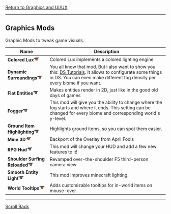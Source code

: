 [Return to Graphics and UI/UX](../graphics_and_uiux.md#Graphics-and-UI/UX)

----
## Graphics Mods

Graphic Mods to tweak game visuals.

| Name                                                                                                                               | Description                                                                                                                                                                                                                                                                                                                     |
| ---------------------------------------------------------------------------------------------------------------------------------- | ------------------------------------------------------------------------------------------------------------------------------------------------------------------------------------------------------------------------------------------------------------------------------------------------------------------------------- |
| **Colored Lux**[![](/images/curseforge.png)](https://www.curseforge.com/minecraft/mc-mods/colored-lux)                             | Colored Lux implements a colored lighting engine                                                                                                                                                                                                                                                                                |
| **Dynamic Surroundings**[![](/images/curseforge.png)](https://www.curseforge.com/minecraft/mc-mods/dynamic-surroundings)           | You all know that mod. But i also want to show you this: [DS Tutorials](https://github.com/OreCruncher/DynamicSurroundings/tree/93040490bef8591a99c25aa154098a97ab271edd/rtd/source/tutorials "DS Tutorials"). It allows to configurate some things in DS. You can even make different fog density per every biome if you want. |
| **Flat Entities**[![](/images/curseforge.png)](https://www.curseforge.com/minecraft/mc-mods/flat-entities)                         | Makes entities render in 2D, just like in the good old days of games                                                                                                                                                                                                                                                            |
| **Fogger**[![](/images/curseforge.png)](https://www.curseforge.com/minecraft/mc-mods/fogger)                                       | This mod will give you the ability to change where the fog starts and where it ends. This setting can be changed for every biome and corresponding world's y-level.                                                                                                                                                             |
| **Ground Item Highlighting**[![](/images/curseforge.png)](https://www.curseforge.com/minecraft/mc-mods/ground-item-highlighting)   | Highlights ground items, so you can spot them easier.                                                                                                                                                                                                                                                                           |
| **Mine 3D**[![](/images/curseforge.png)](https://www.curseforge.com/minecraft/mc-mods/mine-3d)                                     | Backport of the Overlay from April Fools                                                                                                                                                                                                                                                                                        |
| **RPG Hud**[![](/images/curseforge.png)](https://www.curseforge.com/minecraft/mc-mods/rpg-hud)                                     | This mod will change your HUD and add a few new features to it!                                                                                                                                                                                                                                                                 |
| **Shoulder Surfing Reloaded**[![](/images/curseforge.png)](https://www.curseforge.com/minecraft/mc-mods/shoulder-surfing-reloaded) | Revamped over-the-shoulder F5 third-person camera view                                                                                                                                                                                                                                                                          |
| **Smooth Entity Light**[![](/images/curseforge.png)](https://curseforge.com/minecraft/mc-mods/smooth-entity-light)                 | This mod improves minecraft lighting.                                                                                                                                                                                                                                                                                           |
| **World Tooltips**[![](/images/curseforge.png)](https://www.curseforge.com/minecraft/mc-mods/world-tooltips)                       | Adds customizable tooltips for in-world items on mouse-over                                                                                                                                                                                                                                                                     |

----
[Scroll Back](#Graphics-Mods)


